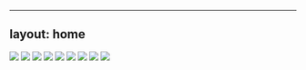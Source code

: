 
---
layout: home
---

<image src="./././pics/a.jpeg"></image>
<image src="./././pics/b.jpeg"></image>
<image src="./././pics/c.jpeg"></image>
<image src="./././pics/d.jpeg"></image>
<image src="./././pics/e.jpeg"></image>
<image src="./././pics/f.jpeg"></image>
<image src="./././pics/g.jpeg"></image>
<image src="./././pics/h.jpeg"></image>
<image src="./././pics/i.jpeg"></image>



